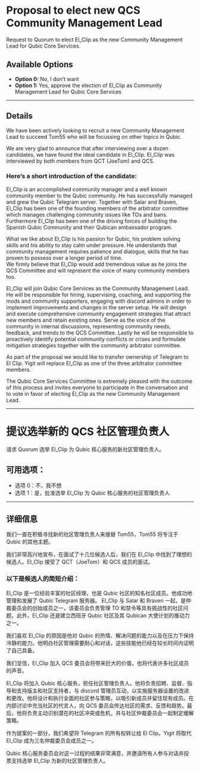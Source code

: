 # Proposal to elect new QCS Community Management Lead

Request to Quorum to elect El_Clip as the new Community Management Lead for Qubic Core Services.

## Available Options

- **Option 0:** No, I don’t want  
- **Option 1:** Yes, approve the election of El_Clip as Community Management Lead for Qubic Core Services

---

## Details

We have been actively looking to recruit a new Community Management Lead to succeed Tom55 who will be focussing on other topics in Qubic. 

We are very glad to announce that after interviewing over a dozen candidates, we have found the ideal candidate in El_Clip. El_Clip was interviewed by both members from QCT (JoeTom) and QCS.

### Here’s a short introduction of the candidate:

El_Clip is an accomplished community manager and a well known community member to the Qubic community. He has successfully managed and grew the Qubic Telegram server. Together with Salar and Braven, El_Clip has been one of the founding members of the arbitrator committee which manages challenging community issues like TOs and bans. Furthermore El_Clip has been one of the driving forces of building the Spanish Qubic Community and their Qubican ambassador program. 

What we like about El_Clip is his passion for Qubic, his problem solving skills and his ability to stay calm under pressure. He understands that community management requires patience and dialogue, skills that he has proven to possess over a longer period of time.  
We firmly believe that El_Clip would add tremendous value as he joins the QCS Committee and will represent the voice of many community members too. 

El_Clip will join Qubic Core Services as the Community Management Lead. He will be responsible for hiring, supervising, coaching, and supporting the mods and community supporters, engaging with discord admins in order to implement improvements and changes in the server setup. He will design and execute comprehensive community engagement strategies that attract new members and retain existing ones. Serve as the voice of the community in internal discussions, representing community needs, feedback, and trends to the QCS Committee. Lastly he will be responsible to proactively identify potential community conflicts or crises and formulate mitigation strategies together with the community arbitrator committee. 

As part of the proposal we would like to transfer ownership of Telegram to El Clip. Yigit will replace El_Clip as one of the three arbitrator committee members.

The Qubic Core Services Committee is extremely pleased with the outcome of this process and invites everyone to participate in the conversation and to vote in favor of electing El_Clip as the new Community Management Lead.

---

# 提议选举新的 QCS 社区管理负责人

请求 Quorum 选举 El_Clip 为 Qubic 核心服务的新社区管理负责人。

## 可用选项：

- 选项 0：不，我不想  
- 选项 1：是，批准选举 El_Clip 为 Qubic 核心服务的社区管理负责人

---

## 详细信息

我们一直在积极寻找新的社区管理负责人来接替 Tom55，Tom55 将专注于 Qubic 的其他主题。

我们非常高兴地宣布，在面试了十几位候选人后，我们在 El_Clip 中找到了理想的候选人。El_Clip 接受了 QCT（JoeTom）和 QCS 成员的面试。

### 以下是候选人的简短介绍：

El_Clip 是一位经验丰富的社区经理，也是 Qubic 社区的知名社区成员。他成功地管理和发展了 Qubic Telegram 服务器。 El_Clip 与 Salar 和 Braven 一起，是仲裁委员会的创始成员之一，该委员会负责管理 TO 和禁令等具有挑战性的社区问题。此外，El_Clip 还是建立西班牙 Qubic 社区及其 Qubican 大使计划的推动力之一。

我们喜欢 El_Clip 的原因是他对 Qubic 的热情、解决问题的能力以及在压力下保持冷静的能力。他明白社区管理需要耐心和对话，这些技能他已经在较长时间内证明了自己具备。

我们坚信，El_Clip 加入 QCS 委员会将带来巨大的价值，也将代表许多社区成员的声音。

El_Clip 将加入 Qubic 核心服务，担任社区管理负责人。他将负责招聘、监督、指导和支持版主和社区支持者，与 discord 管理员互动，以实施服务器设置的改进和更改。他将设计和执行全面的社区参与策略，以吸引新成员并留住现有成员。在内部讨论中充当社区的代言人，向 QCS 委员会传达社区的需求、反馈和趋势。最后，他将负责主动识别潜在的社区冲突或危机，并与社区仲裁委员会一起制定缓解策略。

作为提案的一部分，我们希望将 Telegram 的所有权转让给 El Clip。Yigit 将取代 El_Clip 成为三名仲裁委员会成员之一。

Qubic 核心服务委员会对这一过程的结果非常满意，并邀请所有人参与对话并投票支持选举 El_Clip 为新的社区管理负责人。

